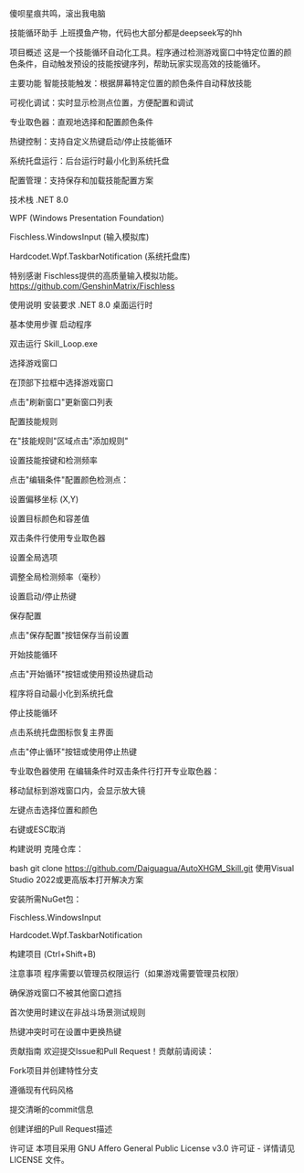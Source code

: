 傻呗星痕共鸣，滚出我电脑

技能循环助手
上班摸鱼产物，代码也大部分都是deepseek写的hh

项目概述
这是一个技能循环自动化工具。程序通过检测游戏窗口中特定位置的颜色条件，自动触发预设的技能按键序列，帮助玩家实现高效的技能循环。

主要功能
智能技能触发：根据屏幕特定位置的颜色条件自动释放技能

可视化调试：实时显示检测点位置，方便配置和调试

专业取色器：直观地选择和配置颜色条件

热键控制：支持自定义热键启动/停止技能循环

系统托盘运行：后台运行时最小化到系统托盘

配置管理：支持保存和加载技能配置方案

技术栈
.NET 8.0

WPF (Windows Presentation Foundation)

Fischless.WindowsInput (输入模拟库)

Hardcodet.Wpf.TaskbarNotification (系统托盘库)

特别感谢 Fischless提供的高质量输入模拟功能。
https://github.com/GenshinMatrix/Fischless

使用说明
安装要求
.NET 8.0 桌面运行时

基本使用步骤
启动程序

双击运行 Skill_Loop.exe

选择游戏窗口

在顶部下拉框中选择游戏窗口

点击"刷新窗口"更新窗口列表

配置技能规则

在"技能规则"区域点击"添加规则"

设置技能按键和检测频率

点击"编辑条件"配置颜色检测点：

设置偏移坐标 (X,Y)

设置目标颜色和容差值

双击条件行使用专业取色器

设置全局选项

调整全局检测频率（毫秒）

设置启动/停止热键

保存配置

点击"保存配置"按钮保存当前设置

开始技能循环

点击"开始循环"按钮或使用预设热键启动

程序将自动最小化到系统托盘

停止技能循环

点击系统托盘图标恢复主界面

点击"停止循环"按钮或使用停止热键

专业取色器使用
在编辑条件时双击条件行打开专业取色器：

移动鼠标到游戏窗口内，会显示放大镜

左键点击选择位置和颜色

右键或ESC取消

构建说明
克隆仓库：

bash
git clone https://github.com/Daiguagua/AutoXHGM_Skill.git
使用Visual Studio 2022或更高版本打开解决方案

安装所需NuGet包：

Fischless.WindowsInput

Hardcodet.Wpf.TaskbarNotification

构建项目 (Ctrl+Shift+B)

注意事项
程序需要以管理员权限运行（如果游戏需要管理员权限）

确保游戏窗口不被其他窗口遮挡

首次使用时建议在非战斗场景测试规则

热键冲突时可在设置中更换热键

贡献指南
欢迎提交Issue和Pull Request！贡献前请阅读：

Fork项目并创建特性分支

遵循现有代码风格

提交清晰的commit信息

创建详细的Pull Request描述

许可证
本项目采用 GNU Affero General Public License v3.0 许可证 - 详情请见 LICENSE 文件。
